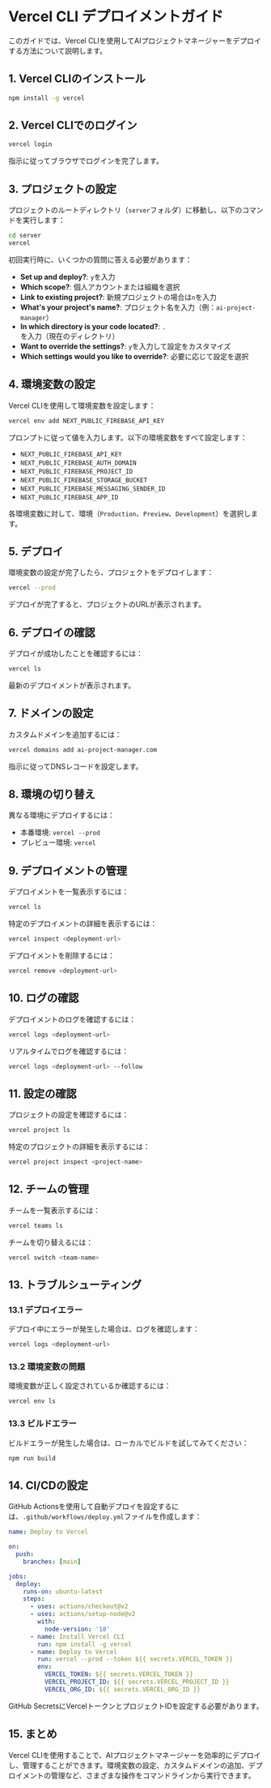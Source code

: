 # Vercel CLI デプロイメントガイド

このガイドでは、Vercel CLIを使用してAIプロジェクトマネージャーをデプロイする方法について説明します。

## 1. Vercel CLIのインストール

```bash
npm install -g vercel
```

## 2. Vercel CLIでのログイン

```bash
vercel login
```

指示に従ってブラウザでログインを完了します。

## 3. プロジェクトの設定

プロジェクトのルートディレクトリ（`server`フォルダ）に移動し、以下のコマンドを実行します：

```bash
cd server
vercel
```

初回実行時に、いくつかの質問に答える必要があります：

- **Set up and deploy?**: `y`を入力
- **Which scope?**: 個人アカウントまたは組織を選択
- **Link to existing project?**: 新規プロジェクトの場合は`n`を入力
- **What's your project's name?**: プロジェクト名を入力（例：`ai-project-manager`）
- **In which directory is your code located?**: `.`を入力（現在のディレクトリ）
- **Want to override the settings?**: `y`を入力して設定をカスタマイズ
- **Which settings would you like to override?**: 必要に応じて設定を選択

## 4. 環境変数の設定

Vercel CLIを使用して環境変数を設定します：

```bash
vercel env add NEXT_PUBLIC_FIREBASE_API_KEY
```

プロンプトに従って値を入力します。以下の環境変数をすべて設定します：

- `NEXT_PUBLIC_FIREBASE_API_KEY`
- `NEXT_PUBLIC_FIREBASE_AUTH_DOMAIN`
- `NEXT_PUBLIC_FIREBASE_PROJECT_ID`
- `NEXT_PUBLIC_FIREBASE_STORAGE_BUCKET`
- `NEXT_PUBLIC_FIREBASE_MESSAGING_SENDER_ID`
- `NEXT_PUBLIC_FIREBASE_APP_ID`

各環境変数に対して、環境（`Production`、`Preview`、`Development`）を選択します。

## 5. デプロイ

環境変数の設定が完了したら、プロジェクトをデプロイします：

```bash
vercel --prod
```

デプロイが完了すると、プロジェクトのURLが表示されます。

## 6. デプロイの確認

デプロイが成功したことを確認するには：

```bash
vercel ls
```

最新のデプロイメントが表示されます。

## 7. ドメインの設定

カスタムドメインを追加するには：

```bash
vercel domains add ai-project-manager.com
```

指示に従ってDNSレコードを設定します。

## 8. 環境の切り替え

異なる環境にデプロイするには：

- 本番環境: `vercel --prod`
- プレビュー環境: `vercel`

## 9. デプロイメントの管理

デプロイメントを一覧表示するには：

```bash
vercel ls
```

特定のデプロイメントの詳細を表示するには：

```bash
vercel inspect <deployment-url>
```

デプロイメントを削除するには：

```bash
vercel remove <deployment-url>
```

## 10. ログの確認

デプロイメントのログを確認するには：

```bash
vercel logs <deployment-url>
```

リアルタイムでログを確認するには：

```bash
vercel logs <deployment-url> --follow
```

## 11. 設定の確認

プロジェクトの設定を確認するには：

```bash
vercel project ls
```

特定のプロジェクトの詳細を表示するには：

```bash
vercel project inspect <project-name>
```

## 12. チームの管理

チームを一覧表示するには：

```bash
vercel teams ls
```

チームを切り替えるには：

```bash
vercel switch <team-name>
```

## 13. トラブルシューティング

### 13.1 デプロイエラー

デプロイ中にエラーが発生した場合は、ログを確認します：

```bash
vercel logs <deployment-url>
```

### 13.2 環境変数の問題

環境変数が正しく設定されているか確認するには：

```bash
vercel env ls
```

### 13.3 ビルドエラー

ビルドエラーが発生した場合は、ローカルでビルドを試してみてください：

```bash
npm run build
```

## 14. CI/CDの設定

GitHub Actionsを使用して自動デプロイを設定するには、`.github/workflows/deploy.yml`ファイルを作成します：

```yaml
name: Deploy to Vercel

on:
  push:
    branches: [main]

jobs:
  deploy:
    runs-on: ubuntu-latest
    steps:
      - uses: actions/checkout@v2
      - uses: actions/setup-node@v2
        with:
          node-version: '18'
      - name: Install Vercel CLI
        run: npm install -g vercel
      - name: Deploy to Vercel
        run: vercel --prod --token ${{ secrets.VERCEL_TOKEN }}
        env:
          VERCEL_TOKEN: ${{ secrets.VERCEL_TOKEN }}
          VERCEL_PROJECT_ID: ${{ secrets.VERCEL_PROJECT_ID }}
          VERCEL_ORG_ID: ${{ secrets.VERCEL_ORG_ID }}
```

GitHub SecretsにVercelトークンとプロジェクトIDを設定する必要があります。

## 15. まとめ

Vercel CLIを使用することで、AIプロジェクトマネージャーを効率的にデプロイし、管理することができます。環境変数の設定、カスタムドメインの追加、デプロイメントの管理など、さまざまな操作をコマンドラインから実行できます。
